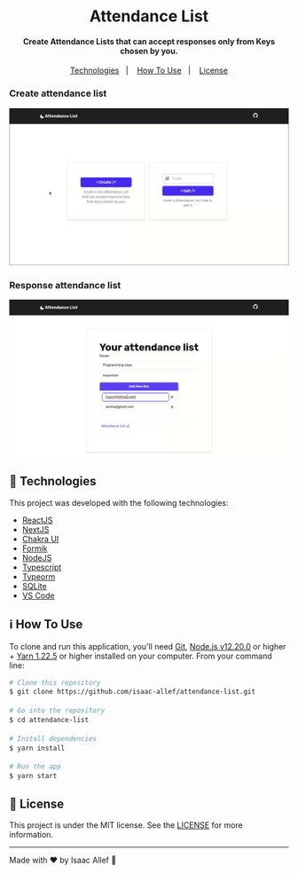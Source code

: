 <h1 align="center">
    Attendance List
</h1>

<h4 align="center">
  Create Attendance Lists that can accept responses only from Keys chosen by you.
</h4>


<p align="center">
  <a href="#rocket-technologies">Technologies</a>&nbsp;&nbsp;&nbsp;|&nbsp;&nbsp;&nbsp;
  <a href="#information_source-how-to-use">How To Use</a>&nbsp;&nbsp;&nbsp;|&nbsp;&nbsp;&nbsp;
  <a href="#memo-license">License</a>
</p>

### Create attendance list
![Create attendance list gif](https://github.com/isaac-allef/attendance-list/blob/main/public/create-attendance-list.gif)
### Response attendance list
![Response attendance list gif](https://github.com/isaac-allef/attendance-list/blob/main/public/response-attendance-list.gif)

## :rocket: Technologies

This project was developed with the following technologies:

-  [ReactJS](https://reactjs.org/)
-  [NextJS]()
-  [Chakra UI]()
-  [Formik]()
-  [NodeJS]()
-  [Typescript]()
-  [Typeorm]()
-  [SQLite]()
-  [VS Code][vc]

## :information_source: How To Use

To clone and run this application, you'll need [Git](https://git-scm.com), [Node.js v12.20.0][nodejs] or higher + [Yarn 1.22.5][yarn] or higher installed on your computer. From your command line:

```bash
# Clone this repository
$ git clone https://github.com/isaac-allef/attendance-list.git

# Go into the repository
$ cd attendance-list

# Install dependencies
$ yarn install

# Run the app
$ yarn start
```

## :memo: License
This project is under the MIT license. See the [LICENSE](https://github.com/...) for more information.

---

Made with ♥ by Isaac Allef :wave:

[nodejs]: https://nodejs.org/
[yarn]: https://yarnpkg.com/
[vc]: https://code.visualstudio.com/
